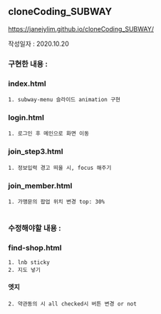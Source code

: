 ## cloneCoding_SUBWAY

https://janejylim.github.io/cloneCoding_SUBWAY/

작성일자 : 2020.10.20

### 구현한 내용 :

### index.html
    1. subway-menu 슬라이드 animation 구현

### login.html 
    1. 로그인 후 메인으로 화면 이동

### join_step3.html
    1. 정보입력 경고 띄울 시, focus 해주기

### join_member.html
    1. 가맹문의 팝업 위치 변경 top: 30%
# 


### 수정해야할 내용 :

### find-shop.html
    1. lnb sticky
    2. 지도 넣기

#### 엣지 
    
    2. 약관동의 시 all checked시 버튼 변경 or not
    


